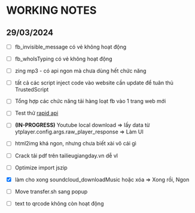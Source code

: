 # WORKING NOTES

## 29/03/2024

- [ ] fb_invisible_message có vẻ không hoạt động

- [ ] fb_whoIsTyping có vẻ không hoạt động

- [ ] zing mp3 - có api ngon mà chưa dùng hết chức năng

- [ ] tất cả các script inject code vào website cần update để tuân thủ TrustedScript

- [ ] Tổng hợp các chức năng tải hàng loạt fb vào 1 trang web mới

- [ ] Test thử [rapid api](https://rapidapi.com/)

- [ ] **(IN-PROGRESS)** Youtube local download => lấy data từ ytplayer.config.args.raw_player_response => Làm UI

- [ ] html2img khá ngon, nhưng chưa biết xài vô cái gì

- [ ] Crack tải pdf trên tailieugiangday.vn dễ vl

- [ ] Optimize import jszip

- [x] làm cho xong soundcloud_downloadMusic hoặc xóa => Xong rồi, Ngon

- [ ] Move transfer.sh sang popup

- [ ] text to qrcode không còn hoạt động
